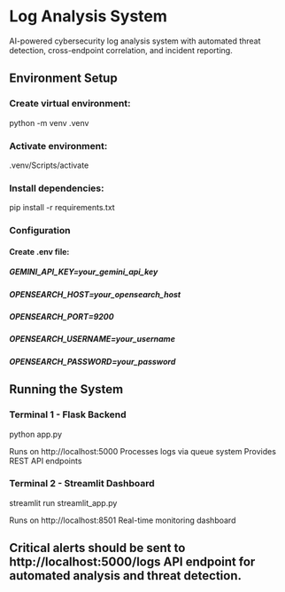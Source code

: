 # Log Analysis System

AI-powered cybersecurity log analysis system with automated threat detection, cross-endpoint correlation, and incident reporting.

## Environment Setup

### Create virtual environment:

python -m venv .venv

### Activate environment:

.venv/Scripts/activate

### Install dependencies:

pip install -r requirements.txt

### Configuration

#### Create .env file:

##### GEMINI_API_KEY=your_gemini_api_key
##### OPENSEARCH_HOST=your_opensearch_host
##### OPENSEARCH_PORT=9200
##### OPENSEARCH_USERNAME=your_username
##### OPENSEARCH_PASSWORD=your_password

## Running the System
### Terminal 1 - Flask Backend
python app.py

Runs on http://localhost:5000
Processes logs via queue system
Provides REST API endpoints

### Terminal 2 - Streamlit Dashboard
streamlit run streamlit_app.py

Runs on http://localhost:8501
Real-time monitoring dashboard

## Critical alerts should be sent to http://localhost:5000/logs API endpoint for automated analysis and threat detection.
